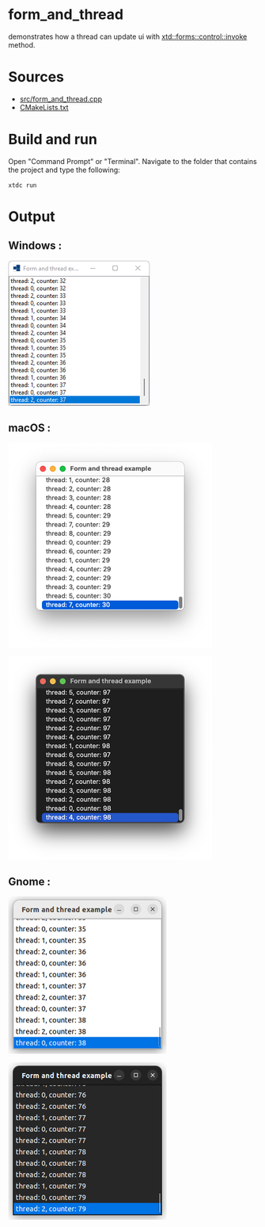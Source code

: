# form_and_thread

demonstrates how a thread can update ui with [xtd::forms::control::invoke](../../../../src/xtd.forms/include/xtd/forms/form.h) method.

# Sources

* [src/form_and_thread.cpp](src/form_and_thread.cpp)
* [CMakeLists.txt](CMakeLists.txt)

# Build and run

Open "Command Prompt" or "Terminal". Navigate to the folder that contains the project and type the following:

```shell
xtdc run
```

# Output

## Windows :

![Screenshot](../../../../docs/pictures/examples/form_and_thread_w.png)

## macOS :

![Screenshot](../../../../docs/pictures/examples/form_and_thread_m.png)

![Screenshot](../../../../docs/pictures/examples/form_and_thread_md.png)

## Gnome :

![Screenshot](../../../../docs/pictures/examples/form_and_thread_g.png)

![Screenshot](../../../../docs/pictures/examples/form_and_thread_gd.png)
